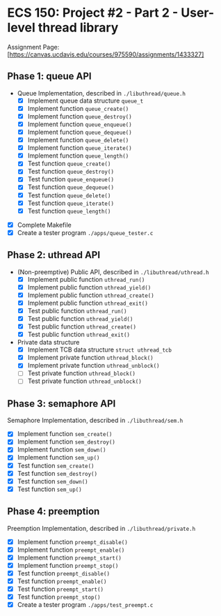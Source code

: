 # ECS 150: Project #2 - Part 2 - User-level thread library #

Assignment Page: [https://canvas.ucdavis.edu/courses/975590/assignments/1433327]

## Phase 1: queue API ##

- Queue Implementation, described in `./libuthread/queue.h`
    - [X] Implement queue data structure `queue_t`
    - [X] Implement function `queue_create()`
    - [X] Implement function `queue_destroy()`
    - [X] Implement function `queue_enqueue()`
    - [X] Implement function `queue_dequeue()`
    - [X] Implement function `queue_delete()`
    - [X] Implement function `queue_iterate()`
    - [X] Implement function `queue_length()`
    - [X] Test function `queue_create()`
    - [X] Test function `queue_destroy()`
    - [X] Test function `queue_enqueue()`
    - [X] Test function `queue_dequeue()`
    - [X] Test function `queue_delete()`
    - [X] Test function `queue_iterate()`
    - [X] Test function `queue_length()`
- [X] Complete Makefile
- [X] Create a tester program `./apps/queue_tester.c`

## Phase 2: uthread API ##

- (Non-preemptive) Public API, described in `./libuthread/uthread.h`
    - [X] Implement public function `uthread_run()`
    - [X] Implement public function `uthread_yield()`
    - [X] Implement public function `uthread_create()`
    - [X] Implement public function `uthread_exit()`
    - [X] Test public function `uthread_run()`
    - [X] Test public function `uthread_yield()`
    - [X] Test public function `uthread_create()`
    - [X] Test public function `uthread_exit()`
- Private data structure
    - [X] Implement TCB data structure `struct uthread_tcb`
    - [X] Implement private function `uthread_block()`
    - [X] Implement private function `uthread_unblock()`
    - [ ] Test private function `uthread_block()`
    - [ ] Test private function `uthread_unblock()`

## Phase 3: semaphore API ##

Semaphore Implementation, described in `./libuthread/sem.h`
- [X] Implement function `sem_create()`
- [X] Implement function `sem_destroy()`
- [X] Implement function `sem_down()`
- [X] Implement function `sem_up()`
- [X] Test function `sem_create()`
- [X] Test function `sem_destroy()`
- [X] Test function `sem_down()`
- [X] Test function `sem_up()`

## Phase 4: preemption ##

Preemption Implementation, described in `./libuthread/private.h`
- [X] Implement function `preempt_disable()`
- [X] Implement function `preempt_enable()`
- [X] Implement function `preempt_start()`
- [X] Implement function `preempt_stop()`
- [X] Test function `preempt_disable()`
- [X] Test function `preempt_enable()`
- [X] Test function `preempt_start()`
- [X] Test function `preempt_stop()`
- [X] Create a tester program `./apps/test_preempt.c`